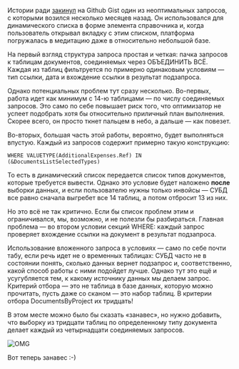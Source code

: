 ﻿Истории ради [закинул](https://gist.github.com/vkostyanetsky/ddb286da9674b05d014389bed3b022c4) на Github Gist один из неоптимальных запросов, с которыми возился несколько месяцев назад. Он использовался для динамического списка в форме элемента справочника и, когда пользователь открывал вкладку с этим списком, платформа погружалась в медитацию даже в относительно небольшой базе.

На первый взгляд структура запроса простая и четкая: пачка запросов к таблицам документов, соединяемых через ОБЪЕДИНИТЬ ВСЁ. Каждая из таблиц фильтруется по примерно одинаковым условиям — тип ссылки, дата и вхождение ссылки в результат подзапроса.

Однако потенциальных проблем тут сразу несколько. Во-первых, работа идет как минимум с 14-ю таблицами — по числу соединяемых запросов. Это само по себе повышает риск того, что оптимизатор не успеет подобрать хотя бы относительно приличный план выполнения. Скорее всего, он просто ткнет пальцем в небо, а дальше — как повезет.

Во-вторых, большая часть этой работы, вероятно, будет выполняться впустую. Каждый из запросов содержит примерно такую конструкцию:

    WHERE VALUETYPE(AdditionalExpenses.Ref) IN (&DocumentsListSelectedTypes)

То есть в динамический список передается список типов документов, которые требуется вывести. Однако это условие будет наложено **после** выборки данных, и если пользователю нужны только инвойсы — СУБД все равно сначала выгребет все 14 таблиц, а потом отбросит 13 из них.

Но это всё не так критично. Если бы список проблем этим и ограничивался, мы, возможно, и не полезли бы разбираться. Главная проблема — во втором условии секций WHERE: каждый запрос проверяет вхождение ссылки на документ в результат подзапроса.

Использование вложенного запроса в условиях — само по себе почти табу, если речь идет не о временных таблицах: СУБД часто не в состоянии понять, сколько данных вернет подзапрос и, соответственно, какой способ работы с ними подойдет лучше. Однако тут это ещё и усугубляется тем, к какому источнику данных мы делаем запрос. Критерий отбора — это не таблица в базе данных, которую можно прочитать, пусть даже со сканом — это набор таблиц. В критерии отбора DocumentsByProject их тридцать!

В этом месте можно было бы сказать «занавес», но нужно добавить, что выборку из тридцати таблиц по определенному типу документа делает каждый из четырнадцати соединяемых запросов.

![OMG](https://media.giphy.com/media/oYtVHSxngR3lC/giphy.gif)

Вот теперь занавес :-)